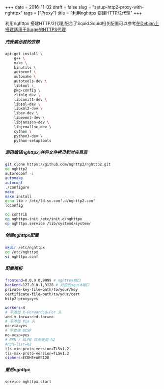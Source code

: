 +++
date = 2016-11-02
draft = false
slug = "setup-http2-proxy-with-nghttpx"
tags = ["Proxy"]
title = "利用nghttpx 搭建HTTP/2代理"
+++

利用nghttpx 搭建HTTP/2代理,配合了Squid.Squid相关配置可以参考[在Debian上搭建适用于Surge的HTTPS代理](https://moonagic.com/setup-https-proxy-on-debian/)
##### 先安装必要的依赖
```bash
apt-get install \
    g++ \
    make \
    binutils \
    autoconf \
    automake \
    autotools-dev \
    libtool \
    pkg-config \
    zlib1g-dev \
    libcunit1-dev \
    libssl-dev \
    libxml2-dev \
    libev-dev \
    libevent-dev \
    libjansson-dev \
    libjemalloc-dev \
    cython \
    python3-dev \
    python-setuptools
```
##### 源码编译nghttpx,并将文件拷贝到对应目录
```bash
git clone https://github.com/nghttp2/nghttp2.git
cd nghttp2
autoreconf -i
automake
autoconf
./configure
make
make install
echo lib > /etc/ld.so.conf.d/nghttp2.conf
ldconfig

cd contrib
cp nghttpx-init /etc/init.d/nghttpx
cp nghttpx.service /lib/systemd/system/
```
##### 创建nghttpx配置
```bash
mkdir /etc/nghttpx
cd /etc/nghttpx
vi nghttpx.conf
```
##### 配置模板
```bash
frontend=0.0.0.0,9999 # nghttpx端口
backend=127.0.0.1,3128 # 对应的squid端口
private-key-file=path/to/your/key
certificate-file=path/to/your/cert
http2-proxy=yes

workers=4
# 不添加 X-Forwarded-For 头
add-x-forwarded-for=no
# 不添加 Via 头
no-via=yes
# 不查询 OCSP
no-ocsp=yes
# NPN / ALPN 优先使用 h2
#npn-list=h2
tls-min-proto-version=TLSv1.2
tls-max-proto-version=TLSv1.2
ciphers=ECDHE+AES128
```
##### 重启nghttpx
```bash
service nghttpx start
```
